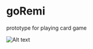 # goRemi
prototype for playing card game

![Alt text](https://monosnap.com/file/b7E6WgJ3clhCRFjsTbAyyhZocMoWlm.png)
